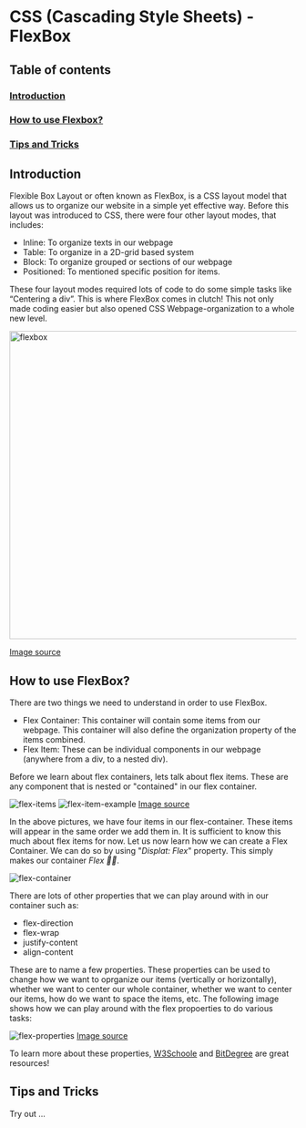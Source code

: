 # CSS (Cascading Style Sheets) - FlexBox

## Table of contents
### [Introduction](#introduction-1)
### [How to use Flexbox?](#how-to-use-FlexBox?-1)
### [Tips and Tricks](#tips-and-tricks-1)


## Introduction

Flexible Box Layout or often known as FlexBox, is a CSS layout model that allows us to organize our website in a simple yet effective way. Before this layout was introduced to CSS, there were four other layout modes, that includes:
-	Inline: To organize texts in our webpage
-	Table: To organize in a 2D-grid based system
-	Block: To organize grouped or sections of our webpage
-	Positioned: To mentioned specific position for items. 

These four layout modes required lots of code to do some simple tasks like “Centering a div”. This is where FlexBox comes in clutch! This not only made coding easier but also opened CSS Webpage-organization to a whole new level. 

<img width="541" alt="flexbox" src="https://github.com/Raiyankr/CSS-Flexbox/assets/110127056/ebbf9c61-a5db-4f62-bbb7-010acd17009d">

[Image source](https://acciojob.com/blog/untitled-19/)

## How to use FlexBox?

There are two things we need to understand in order to use FlexBox. 
- Flex Container: This container will contain some items from our webpage. This container will also define the organization property of the items combined.
- Flex Item: These can be individual components in our webpage (anywhere from a div, to a nested div).

Before we learn about flex containers, lets talk about flex items. These are any component that is nested or "contained" in our flex container. 

![flex-items](https://github.com/Raiyankr/CSS-Flexbox/assets/110127056/6d4ca084-3323-4971-bd9e-8f9a29d635d6)
![flex-item-example](https://github.com/Raiyankr/CSS-Flexbox/assets/110127056/31a39299-5dc9-42a2-b503-c1b9f038012d)
[Image source](https://www.w3schools.com/css/css3_flexbox_container.asp)

In the above pictures, we have four items in our flex-container. These items will appear in the same order we add them in. It is sufficient to know this much about flex items for now. Let us now learn how we can create a Flex Container. We can do so by using  "_Displat: Flex_" property. This simply makes our container *Flex 💪🏻*. 

![flex-container](https://github.com/Raiyankr/CSS-Flexbox/assets/110127056/f7046d53-67bf-4289-80bb-cbb74c7a5276)

There are lots of other properties that we can play around with in our container such as:
- flex-direction
- flex-wrap
- justify-content
- align-content

These are to name a few properties. These properties can be used to change how we want to oprganize our items (vertically or horizontally), whether we want to center our whole container, whether we want to center our items, how do we want to space the items, etc. The following image shows how we can play around with the flex propoerties to do various tasks:

![flex-properties](https://github.com/Raiyankr/CSS-Flexbox/assets/110127056/27c9a05e-7c0d-472a-b3f7-8afc27a80373)
[Image source](https://www.bitdegree.org/learn/css-flexbox)

To learn more about these properties, [W3Schoole](https://www.w3schools.com/css/css3_flexbox.asp) and [BitDegree](https://www.bitdegree.org/learn/css-flexbox) are great resources!

## Tips and Tricks 

Try out ... 

